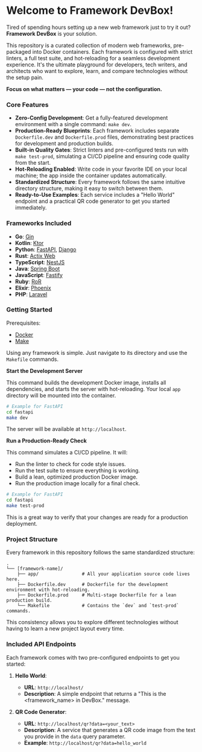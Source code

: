 # Welcome to Framework DevBox!

Tired of spending hours setting up a new web framework just to try it out? **Framework DevBox** is your solution.

This repository is a curated collection of modern web frameworks, pre-packaged into Docker containers. Each framework is configured with strict linters, a full test suite, and hot-reloading for a seamless development experience. It's the ultimate playground for developers, tech writers, and architects who want to explore, learn, and compare technologies without the setup pain.

**Focus on what matters — your code — not the configuration.**

### Core Features

- **Zero-Config Development**: Get a fully-featured development environment with a single command: `make dev`.
- **Production-Ready Blueprints**: Each framework includes separate `Dockerfile.dev` and `Dockerfile.prod` files, demonstrating best practices for development and production builds.
- **Built-in Quality Gates**: Strict linters and pre-configured tests run with `make test-prod`, simulating a CI/CD pipeline and ensuring code quality from the start.
- **Hot-Reloading Enabled**: Write code in your favorite IDE on your local machine; the app inside the container updates automatically.
- **Standardized Structure**: Every framework follows the same intuitive directory structure, making it easy to switch between them.
- **Ready-to-Use Examples**: Each service includes a "Hello World" endpoint and a practical QR code generator to get you started immediately.

### Frameworks Included

- **Go**: [Gin](https://github.com/gin-gonic/gin)
- **Kotlin**: [Ktor](https://github.com/ktorio/ktor)
- **Python**: [FastAPI](https://github.com/fastapi/fastapi), [Django](https://github.com/django/django)
- **Rust**: [Actix Web](https://github.com/actix/actix-web)
- **TypeScript**: [NestJS](https://github.com/nestjs/nest)
- **Java**: [Spring Boot](https://github.com/spring-projects/spring-boot)
- **JavaScript**: [Fastify](https://github.com/fastify/fastify)
- **Ruby**: [RoR](https://github.com/rails/rails)
- **Elixir**: [Phoenix](https://github.com/phoenixframework/phoenix)
- **PHP**: [Laravel](https://github.com/laravel/laravel)

### Getting Started

Prerequisites:
- [Docker](https://www.docker.com/get-started)
- [Make](https://www.gnu.org/software/make/)

Using any framework is simple. Just navigate to its directory and use the `Makefile` commands.

**Start the Development Server**

This command builds the development Docker image, installs all dependencies, and starts the server with hot-reloading. Your local `app` directory will be mounted into the container.

```bash
# Example for FastAPI
cd fastapi
make dev
```
The server will be available at `http://localhost`.

**Run a Production-Ready Check**

This command simulates a CI/CD pipeline. It will:
- Run the linter to check for code style issues.
- Run the test suite to ensure everything is working.
- Build a lean, optimized production Docker image.
- Run the production image locally for a final check.

```bash
# Example for FastAPI
cd fastapi
make test-prod
```
This is a great way to verify that your changes are ready for a production deployment.

### Project Structure

Every framework in this repository follows the same standardized structure:

```
.
└── [framework-name]/
    ├── app/                # All your application source code lives here.
    ├── Dockerfile.dev      # Dockerfile for the development environment with hot-reloading.
    ├── Dockerfile.prod     # Multi-stage Dockerfile for a lean production build.
    └── Makefile            # Contains the `dev` and `test-prod` commands.
```

This consistency allows you to explore different technologies without having to learn a new project layout every time.

### Included API Endpoints

Each framework comes with two pre-configured endpoints to get you started:

1.  **Hello World**:
    *   **URL**: `http://localhost/`
    *   **Description**: A simple endpoint that returns a "This is the <framework_name> in DevBox." message.

2.  **QR Code Generator**:
    *   **URL**: `http://localhost/qr?data=<your_text>`
    *   **Description**: A service that generates a QR code image from the text you provide in the `data` query parameter.
    *   **Example**: `http://localhost/qr?data=hello_world`

